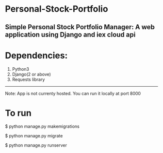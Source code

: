 # Personal-Stock-Portfolio
Simple Personal Stock Portfolio Manager: A web application using Django and iex cloud api
------------------------------------------------------------------------------------------
# Dependencies: 
1. Python3
2. Django(2 or above) <pip install django>
3. Requests library <pip install requests>
------------------------------------------------------------------------------------------
Note: App is not currenty hosted. You can run it locally at port 8000

# To run
$ python manage.py makemigrations

$ python manage.py migrate

$ python manage.py runserver
